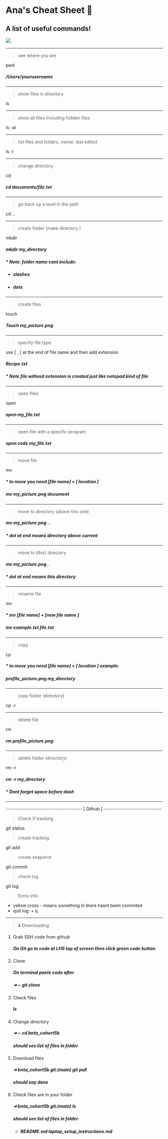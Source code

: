 # Ana's Cheat Sheet :ledger:
## A list of useful commands!

![](https://github.com/mushanshitiancai/vscode-paste-image/raw/master/imagePath).


_____________
> see where you are

 pwd
 
##### /Users/yourusername
_____________
> show files in directory

 ls
______________
> show all files including hidden files
>
 ls -al
_____
>list files and folders, owner, last edited

 ls -l
______
> change directory

 cd
#####  cd documents/file.txt
________
 > go back up a level in the path
 
 cd ..
______
> create folder (make directory )

mkdir

#####  mkdir my_directory
##### * Note: folder name cant include:

 - ##### slashes
 - ##### dots
__________
> create files

 touch
#####  Touch my_picture.png
___________
> specify file type

 use [ . ] at the end of file name and then add extension
 
##### Recipe.txt
##### * Note file without extension is created just like notepad kind of file
_____________
>open files

 open
 
##### open my_file.txt
____________
>open file with a specific program

##### open code my_file.txt
____________
> move file

mv

##### * to move you need  [file  name] + [ location ]
##### mv my_picture.png document
_____________
> move to directory (above this one)

##### mv my_picture.png ..
##### * dot at end means  directory above current
____________
> move to (this) directory

##### mv my_picture.png .
##### * dot at end means this directory
____________
>rename file

mv
##### *  mv [file name] +  [new file name ]
#####   mv example.txt file.txt
____________
>copy

cp
##### * to move you need  [file  name] + [ location ] example:
##### profile_picture.png my_directory
 __________
 > copy folder (directory)

 cp -r
 
____________
> delete file

 rm

##### rm profile_picture.png
____________
> delete folder (directory)

 rm -r
 
#####  rm -r my_directory
##### * Dont forget space before dash
____________
-------------------------------------- [        Github        ] -----------------------------
> Check if tracking

git status

> create tracking

git add

>create snapshot

git commit

>check log

git log

 > Extra info:
 
 * yellow cross - means something in there hasnt been commited
 * quit log: + q

-------------------------------
>  :arrow_down: Downloading

1. Grab SSH code from github

   #####  On Git go to code at LHS top of screen  then click green code button
   
2. Clone

   #####  On terminal paste code after
   #####  ➜ ~ git clone
   
3.  Check files

    ##### ls
    
4. Change directory

   #####  ➜ ~ cd bnta_cohort5b
   ##### should see list of files in folder
   
5. Download files

   ##### ➜ bnta_cohort5b git:(main) git pull
    ##### should say done
    
6. Check files are in your folder

   ##### ➜ bnta_cohort5b git:(main) ls
    #####
    ##### should see list of files in folder
   
    * ##### README.md         laptop_setup_instructions.md


